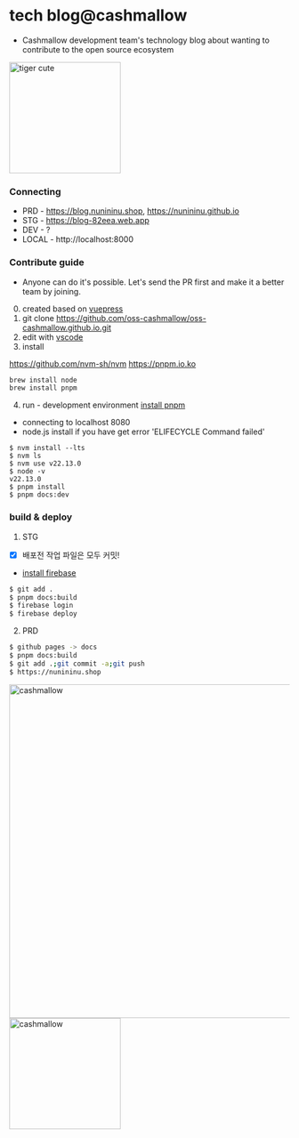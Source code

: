 # tech blog@cashmallow
- Cashmallow development team's technology blog about wanting to contribute to the open source ecosystem
  
<img src="http://oss.cashmallow.com/images/tiger-cute.svg" alt="tiger cute" style="width:200px;"/>

### Connecting
- PRD - https://blog.nunininu.shop, https://nunininu.github.io
- STG - https://blog-82eea.web.app
- DEV - ?
- LOCAL - http://localhost:8000


### Contribute guide
- Anyone can do it's possible. Let's send the PR first and make it a better team by joining.

0. created based on [vuepress](https://v2.vuepress.vuejs.org/)
1. git clone https://github.com/oss-cashmallow/oss-cashmallow.github.io.git
2. edit with [vscode](https://code.visualstudio.com/)
3. install

https://github.com/nvm-sh/nvm
https://pnpm.io.ko

``` bash
brew install node
brew install pnpm
```
4. run - development environment [install pnpm](https://pnpm.io/installation)
- connecting to localhost 8080
- node.js install if you have get error 'ELIFECYCLE Command failed'
```
$ nvm install --lts
$ nvm ls
$ nvm use v22.13.0
$ node -v
v22.13.0
$ pnpm install
$ pnpm docs:dev

```

### build & deploy
1. STG
- [x] 배포전 작업 파일은 모두 커밋!
- [install firebase](https://v2.vuepress.vuejs.org/guide/deployment.html#google-firebase)

``` bash
$ git add .
$ pnpm docs:build
$ firebase login
$ firebase deploy
```

2. PRD
```bash
$ github pages -> docs
$ pnpm docs:build
$ git add .;git commit -a;git push
$ https://nunininu.shop
```

<img src="https://user-images.githubusercontent.com/120996497/212484360-1b212db0-5a5c-449f-8cc2-35de2126bd66.png" alt="cashmallow" style="width:600px;"/>
<img src="https://oss-cashmallow.github.io/images/hero.png" alt="cashmallow" style="width:200px;"/>
